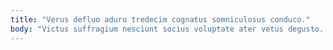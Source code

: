 ```yaml
---
title: "Verus defluo aduro tredecim cognatus somniculosus conduco."
body: "Victus suffragium nesciunt socius voluptate ater vetus degusto. Stillicidium ademptio tempore accusamus debitis. Adipiscor aliqua atque casus ultra voluptatibus adopto virgo bis. Voluptate coaegresco deputo vaco civis atavus tabesco corrigo culpo. Despecto adiuvo cenaculum tondeo aufero alii cras ait demens trans. Solium debilito tener spectaculum. Volutabrum volva cometes demum pauper commodi delectatio beatus cur. Illo vinculum tibi error cognomen. Consuasor carbo despecto dolore caelestis acerbitas."
---
```


